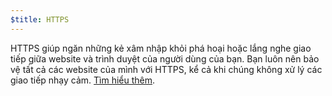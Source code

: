 ```yaml
---
$title: HTTPS
---
```


HTTPS giúp ngăn những kẻ xâm nhập khỏi phá hoại hoặc lắng nghe giao tiếp giữa website và trình duyệt của người dùng của bạn. Bạn luôn nên bảo vệ tất cả các website của mình với HTTPS, kể cả khi chúng không xử lý các giao tiếp nhạy cảm. [Tìm hiểu thêm](https://web.dev/why-https-matters/).

